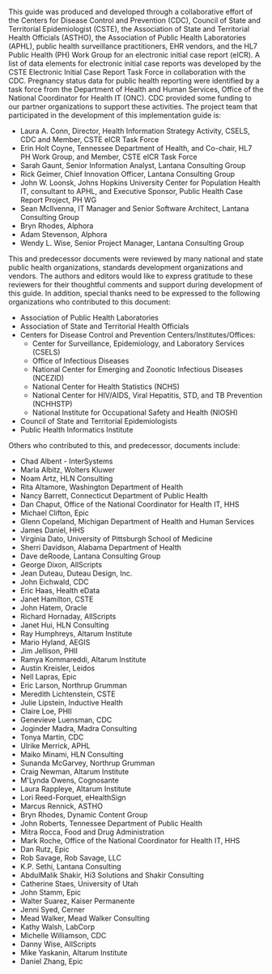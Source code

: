 This guide was produced and developed through a collaborative effort of the Centers for Disease Control and Prevention (CDC), Council of State and Territorial Epidemiologist (CSTE), the Association of State and Territorial Health Officials (ASTHO), the Association of Public Health Laboratories (APHL), public health surveillance practitioners, EHR vendors, and the HL7 Public Health (PH) Work Group for an electronic initial case report (eICR). A list of data elements for electronic initial case reports was developed by the CSTE Electronic Initial Case Report Task Force in collaboration with the CDC. Pregnancy status data for public health reporting were identified by a task force from the Department of Health and Human Services, Office of the National Coordinator for Health IT (ONC). CDC provided some funding to our partner organizations to support these activities. The project team that participated in the development of this implementation guide is:
* Laura A. Conn, Director, Health Information Strategy Activity, CSELS, CDC and Member, CSTE eICR Task Force
* Erin Holt Coyne, Tennessee Department of Health, and Co-chair, HL7 PH Work Group, and Member, CSTE eICR Task Force
* Sarah Gaunt, Senior Information Analyst, Lantana Consulting Group
* Rick Geimer, Chief Innovation Officer, Lantana Consulting Group
* John W. Loonsk, Johns Hopkins University Center for Population Health IT, consultant to APHL, and Executive Sponsor, Public Health Case Report Project, PH WG
* Sean McIlvenna, IT Manager and Senior Software Architect, Lantana Consulting Group
* Bryn Rhodes, Alphora
* Adam Stevenson, Alphora
* Wendy L. Wise, Senior Project Manager, Lantana Consulting Group


This and predecessor documents were reviewed by many national and state public health organizations, standards development organizations and vendors. The authors and editors would like to express gratitude to these reviewers for their thoughtful comments and support during development of this guide. In addition, special thanks need to be expressed to the following organizations who contributed to this document: 
* Association of Public Health Laboratories 
* Association of State and Territorial Health Officials
* Centers for Disease Control and Prevention Centers/Institutes/Offices:
    * Center for Surveillance, Epidemiology, and Laboratory Services (CSELS) 
    * Office of Infectious Diseases
    * National Center for Emerging and Zoonotic Infectious Diseases (NCEZID)
    * National Center for Health Statistics (NCHS)
    * National Center for HIV/AIDS, Viral Hepatitis, STD, and TB Prevention (NCHHSTP)
    * National Institute for Occupational Safety and Health (NIOSH)
* Council of State and Territorial Epidemiologists
* Public Health Informatics Institute


Others who contributed to this, and predecessor, documents include:
* Chad Albent - InterSystems
* Marla Albitz, Wolters Kluwer
* Noam Artz, HLN Consulting
* Rita Altamore, Washington Department of Health
* Nancy Barrett, Connecticut Department of Public Health
* Dan Chaput, Office of the National Coordinator for Health IT, HHS
* Michael Clifton, Epic
* Glenn Copeland, Michigan Department of Health and Human Services 
* James Daniel, HHS
* Virginia Dato, University of Pittsburgh School of Medicine
* Sherri Davidson, Alabama Department of Health
* Dave deRoode, Lantana Consulting Group
* George Dixon, AllScripts
* Jean Duteau, Duteau Design, Inc.
* John Eichwald, CDC
* Eric Haas, Health eData
* Janet Hamilton, CSTE
* John Hatem, Oracle
* Richard Hornaday, AllScripts
* Janet Hui, HLN Consulting
* Ray Humphreys, Altarum Institute
* Mario Hyland, AEGIS
* Jim Jellison, PHII
* Ramya Kommareddi, Altarum Institute
* Austin Kreisler, Leidos
* Nell Lapras, Epic
* Eric Larson, Northrup Grumman
* Meredith Lichtenstein, CSTE
* Julie Lipstein, Inductive Health 
* Claire Loe, PHII
* Genevieve Luensman, CDC
* Joginder Madra, Madra Consulting
* Tonya Martin, CDC
* Ulrike Merrick, APHL
* Maiko Minami, HLN Consulting
* Sunanda McGarvey, Northrup Grumman
* Craig Newman, Altarum Institute
* M'Lynda Owens, Cognosante
* Laura Rappleye, Altarum Institute
* Lori Reed-Forquet, eHealthSign
* Marcus Rennick, ASTHO
* Bryn Rhodes, Dynamic Content Group
* John Roberts, Tennessee Department of Public Health
* Mitra Rocca, Food and Drug Administration
* Mark Roche, Office of the National Coordinator for Health IT, HHS
* Dan Rutz, Epic
* Rob Savage, Rob Savage, LLC
* K.P. Sethi, Lantana Consulting
* AbdulMalik Shakir, Hi3 Solutions and Shakir Consulting
* Catherine Staes, University of Utah
* John Stamm, Epic
* Walter Suarez, Kaiser Permanente
* Jenni Syed, Cerner
* Mead Walker, Mead Walker Consulting
* Kathy Walsh, LabCorp
* Michelle Williamson, CDC
* Danny Wise, AllScripts
* Mike Yaskanin, Altarum Institute
* Daniel Zhang, Epic